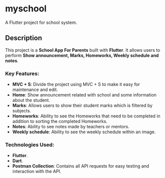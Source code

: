 # myschool

A Flutter project for school system.

## Description
This project is a **School App For Parents** built with **Flutter**. It allows users to perform **Show announcement, Marks, Homeworks, Weekly schedule and notes**.

### Key Features:
- **MVC + S**: Divide the project using MVC + S to make it easy for maintenance and edit.
- **Home**: Show announcement related with school and some information about the student.
- **Marks**: Allows users to show their student marks which is filtered by subjects.
- **Homeworks**: Ability to see the Homeworks that need to be completed in addition to sorting the completed Homeworks.
- **Notes**: Ability to see notes made by teachers or mentors.
- **Weekly schedule**: Ability to see the weekly schedule within an image.

### Technologies Used:
- **Flutter**.
- **Dart**.
- **Postman Collection**: Contains all API requests for easy testing and interaction with the API.

